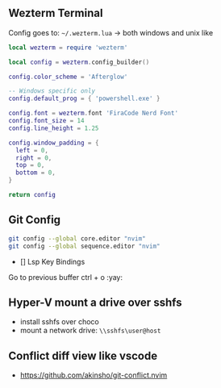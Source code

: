 ## Wezterm Terminal

Config goes to: `~/.wezterm.lua` -> both windows and unix like

```lua
local wezterm = require 'wezterm'

local config = wezterm.config_builder()

config.color_scheme = 'Afterglow'

-- Windows specific only
config.default_prog = { 'powershell.exe' }

config.font = wezterm.font 'FiraCode Nerd Font'
config.font_size = 14
config.line_height = 1.25

config.window_padding = {
  left = 0,
  right = 0,
  top = 0,
  bottom = 0,
}

return config
```

## Git Config

```bash
git config --global core.editor "nvim"
git config --global sequence.editor "nvim"
```
- [] Lsp Key Bindings

Go to previous buffer ctrl + o :yay:

## Hyper-V mount a drive over sshfs

- install sshfs over choco
- mount a network drive: `\\sshfs\user@host`

## Conflict diff view like vscode
- https://github.com/akinsho/git-conflict.nvim

